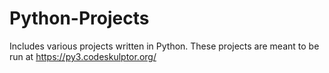 # Python-Projects

Includes various projects written in Python. These projects are meant to be run at https://py3.codeskulptor.org/

